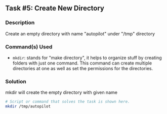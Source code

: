 ## Task #5: Create New Directory

### Description
Create an empty directory with name "autopilot" under "/tmp" directory

### Command(s) Used
- `mkdir`: stands for "make directory", it helps to organize stuff by creating folders with just one command. This command can create multiple directories at one as well as set the permissions for the directories. 

### Solution
mkdir will create the empty directory with given name
```bash
# Script or command that solves the task is shown here.
mkdir /tmp/autopilot
```